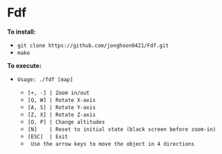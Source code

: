 # Fdf
**To install:**
* `git clone https://github.com/jonghoon0421/Fdf.git`
* `make`

**To execute:**
* `Usage: ./fdf [map]`

  * `[+, -] | Zoom in/out`
  * `[Q, W] | Rotate X-axis`
  * `[A, S] | Rotate Y-axis`
  * `[Z, X] | Rotate Z-axis`
  * `[O, P] | Change altitudes`
  * `[N]	| Reset to initial state (black screen before zoom-in)`
  * `[ESC]	| Exit`
  * ` Use the arrow keys to move the object in 4 directions`
